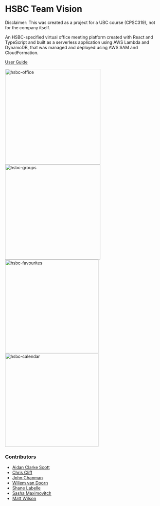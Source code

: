 # HSBC Team Vision
Disclaimer: This was created as a project for a UBC course (CPSC319), not for the company itself.

An HSBC-specified virtual office meeting platform created with React and TypeScript and built as a serverless application using AWS Lambda and DynamoDB, that was managed and deployed using AWS SAM and CloudFormation.

[User Guide](https://drive.google.com/file/d/1GZ_drhTiLNzTUNII5x6GLjRA-G3bU4BA/view?usp=drive_link)

<img width="313" alt="hsbc-office" src="https://github.com/aidanclarkescott/HSBC-Team-Vision-Root/assets/36321857/7c7b2b6f-6314-418e-8ad3-e91d720903d2">
<img width="313" alt="hsbc-groups" src="https://github.com/aidanclarkescott/HSBC-Team-Vision-Root/assets/36321857/d5760b95-163e-4b55-961e-36bc7dcdc023">
<img width="307" alt="hsbc-favourites" src="https://github.com/aidanclarkescott/HSBC-Team-Vision-Root/assets/36321857/16e45d73-6f60-4da5-95d0-f6fb0709cf92">
<img width="307" alt="hsbc-calendar" src="https://github.com/aidanclarkescott/HSBC-Team-Vision-Root/assets/36321857/b49ea5bf-bbe3-4aca-99ca-4b8839dbe997">


### Contributors
- [Aidan Clarke Scott](https://github.com/aidanclarkescott)
- [Chris Cliff](https://github.com/cliff42)
- [John Chapman](https://github.com/johnfchapman)
- [Willem van Doorn](https://github.com/Willem-vd)
- [Shane Labelle](https://github.com/shanelabelle)
- [Sasha Maximovitch](https://github.com/TheEpicWatermelon)
- [Matt Wilson](https://github.com/mattkwilson)

